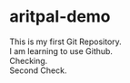 # aritpal-demo
This is my first Git Repository.
<br>
I am learning to use Github.
<br>
Checking.
<br>
Second Check.